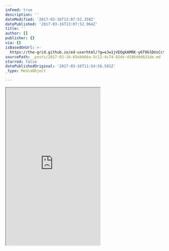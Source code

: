 ```yaml
---
inFeed: true
description: ''
dateModified: '2017-03-16T13:07:52.358Z'
datePublished: '2017-03-16T13:07:52.964Z'
title: ''
author: []
publisher: {}
via: {}
isBasedOnUrl: >-
  https://the-grid.github.io/ed-userhtml/?g=eJw1jVEOgkAMRK-y6T9blDUsCctdmnaVoiihGxJvLwb9m8xk3utFN8cPMktAS7aS12rOogROqNCRK5UEl8jUdlEaaZk6iuF0bSKHFtyY9TaWBKEOMPS4E4feeNWlOLL3k52tnADRChVl_9N4fs04GZrccTv7Gv_6iTY67tW--VmffrIv-CiHD8OfPEk
sourcePath: _posts/2017-03-16-65ebb66a-5c12-4c74-82de-d186ddd631de.md
starred: false
datePublishedOriginal: '2017-03-16T11:54:56.591Z'
_type: MediaObject

---
```

<iframe src="https://the-grid.github.io/ed-userhtml/?g=eJw1jU0OgjAQha_SdE-HiJQuKHcZZxqZKkiYhsTbi6nuXt7P90aWw9ATVaPFLWlJe7MkFrSGsWDVjXC0fSAMncchhdZ7HnzX8m3Aszgnuc8l2msf7DTCSZxGpV22YlDfKxndKVoALViE3O_G0WuBrKD8gOPiWvjfZzywzpszc4usLusXXM3pA7wKPEM" height="500" style=""></iframe>